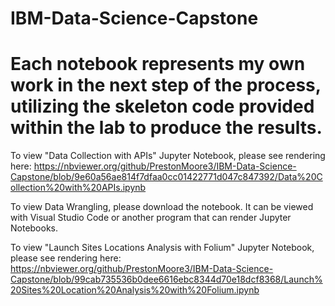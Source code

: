 # IBM-Data-Science-Capstone
# Each notebook represents my own work in the next step of the process, utilizing the skeleton code provided within the lab to produce the results.

To view "Data Collection with APIs" Jupyter Notebook, please see rendering here:
https://nbviewer.org/github/PrestonMoore3/IBM-Data-Science-Capstone/blob/9e60a56ae814f7dfaa0cc01422771d047c847392/Data%20Collection%20with%20APIs.ipynb

To view Data Wrangling, please download the notebook. It can be viewed with Visual Studio Code or another program that can render Jupyter Notebooks.

To view "Launch Sites Locations Analysis with Folium" Jupyter Notebook, please see rendering here: 
https://nbviewer.org/github/PrestonMoore3/IBM-Data-Science-Capstone/blob/99cab735536b0dee6616ebc8344d70e18dcf8368/Launch%20Sites%20Location%20Analysis%20with%20Folium.ipynb
